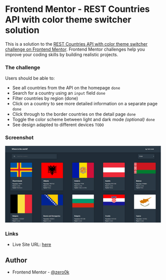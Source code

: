 # Frontend Mentor - REST Countries API with color theme switcher solution

This is a solution to the [REST Countries API with color theme switcher challenge on Frontend Mentor](https://www.frontendmentor.io/challenges/rest-countries-api-with-color-theme-switcher-5cacc469fec04111f7b848ca). Frontend Mentor challenges help you improve your coding skills by building realistic projects. 



### The challenge

Users should be able to:

- See all countries from the API on the homepage `done`
- Search for a country using an `input` field `done`
- Filter countries by region (done) 
- Click on a country to see more detailed information on a separate page `done`
- Click through to the border countries on the detail page `done`
- Toggle the color scheme between light and dark mode *(optional)* `done`
- See design adapted to different devices `TODO`

### Screenshot

![](./screenshot.png)

### Links

- Live Site URL: [here](https://zero0k.github.io/frontend-mentor-rest-countries-api/)

## Author

- Frontend Mentor - [@zero0k](https://www.frontendmentor.io/profile/Zero0k)



